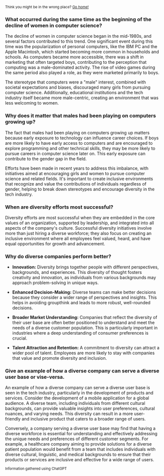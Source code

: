 <sub>Think you might be in the wrong place? [Go home!](../README.md)</sub>



### What occurred during the same time as the beginning of the decline of women in computer science?

The decline of women in computer science began in the mid-1980s, and several factors contributed to this trend. One significant event during this time was the popularization of personal computers, like the IBM PC and the Apple Macintosh, which started becoming more common in households and schools. As computers became more accessible, there was a shift in marketing that often targeted boys, contributing to the perception that computing was a male-dominated activity. The rise of video games during the same period also played a role, as they were marketed primarily to boys.

The stereotype that computers were a "male" interest, combined with societal expectations and biases, discouraged many girls from pursuing computer science. Additionally, educational institutions and the tech industry itself became more male-centric, creating an environment that was less welcoming to women.

### Why does it matter that males had been playing on computers growing up?

The fact that males had been playing on computers growing up matters because early exposure to technology can influence career choices. If boys are more likely to have early access to computers and are encouraged to explore programming and other technical skills, they may be more likely to pursue careers in computer science later on. This early exposure can contribute to the gender gap in the field.

Efforts have been made in recent years to address this imbalance, with initiatives aimed at encouraging girls and women to pursue computer science and related fields. It's important to create inclusive environments that recognize and value the contributions of individuals regardless of gender, helping to break down stereotypes and encourage diversity in the tech industry.


### When are diversity efforts most successful?

Diversity efforts are most successful when they are embedded in the core values of an organization, supported by leadership, and integrated into all aspects of the company's culture. Successful diversity initiatives involve more than just hiring a diverse workforce; they also focus on creating an inclusive environment where all employees feel valued, heard, and have equal opportunities for growth and advancement.

### Why do diverse companies perform better?

* __Innovation:__ Diversity brings together people with different perspectives, backgrounds, and experiences. This diversity of thought fosters creativity and innovation, as individuals from various backgrounds may approach problem-solving in unique ways.

* __Enhanced Decision-Making:__ Diverse teams can make better decisions because they consider a wider range of perspectives and insights. This helps in avoiding groupthink and leads to more robust, well-rounded decisions.

* __Broader Market Understanding:__ Companies that reflect the diversity of their user base are often better positioned to understand and meet the needs of a diverse customer population. This is particularly important in industries where a deep understanding of consumer preferences is crucial.

* __Talent Attraction and Retention:__ A commitment to diversity can attract a wider pool of talent. Employees are more likely to stay with companies that value and promote diversity and inclusion.

### Give an example of how a diverse company can serve a diverse user base or vise-versa.

An example of how a diverse company can serve a diverse user base is seen in the tech industry, particularly in the development of products and services. Consider the development of a mobile application for a global audience. A diverse team, including individuals from different cultural backgrounds, can provide valuable insights into user preferences, cultural nuances, and varying needs. This diversity can result in a more user-friendly and inclusive product that caters to a broader range of users.

Conversely, a company serving a diverse user base may find that having a diverse workforce is essential for understanding and effectively addressing the unique needs and preferences of different customer segments. For example, a healthcare company aiming to provide solutions for a diverse patient population would benefit from a team that includes individuals with diverse cultural, linguistic, and medical backgrounds to ensure that their products or services are inclusive and effective for a wide range of users.

<sub>Information gathered using ChatGPT</sub>